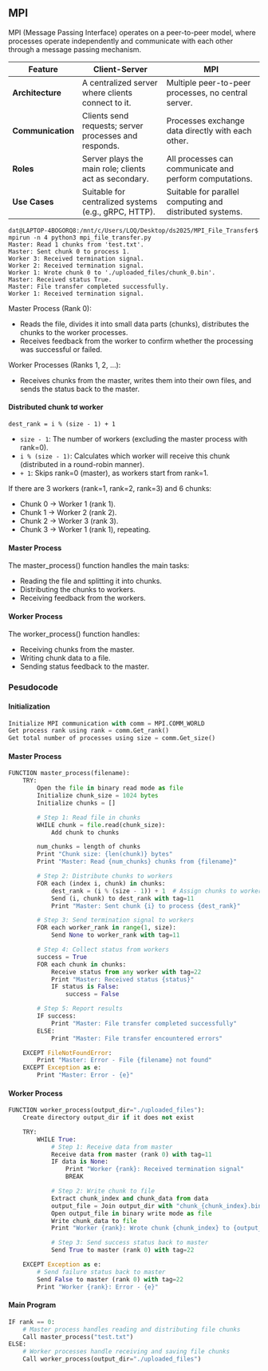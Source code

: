 ## MPI
MPI (Message Passing Interface) operates on a peer-to-peer model, where processes operate independently and communicate with each other through a message passing mechanism.

| **Feature**          | **Client-Server**                                    | **MPI**                                                |
|-----------------------|-----------------------------------------------------|-------------------------------------------------------|
| **Architecture**      | A centralized server where clients connect to it.  | Multiple peer-to-peer processes, no central server.   |
| **Communication**     | Clients send requests; server processes and responds. | Processes exchange data directly with each other.     |
| **Roles**             | Server plays the main role; clients act as secondary. | All processes can communicate and perform computations. |
| **Use Cases**         | Suitable for centralized systems (e.g., gRPC, HTTP). | Suitable for parallel computing and distributed systems. |


```
dat@LAPTOP-4BOGORQ8:/mnt/c/Users/LOQ/Desktop/ds2025/MPI_File_Transfer$ mpirun -n 4 python3 mpi_file_transfer.py
Master: Read 1 chunks from 'test.txt'.
Master: Sent chunk 0 to process 1.
Worker 3: Received termination signal.
Worker 2: Received termination signal.
Worker 1: Wrote chunk 0 to './uploaded_files/chunk_0.bin'.
Master: Received status True.
Master: File transfer completed successfully.
Worker 1: Received termination signal.
```

Master Process (Rank 0):  
- Reads the file, divides it into small data parts (chunks), distributes the chunks to the worker processes. 
- Receives feedback from the worker to confirm whether the processing was successful or failed.

Worker Processes (Ranks 1, 2, ...): 
- Receives chunks from the master, writes them into their own files, and sends the status back to the master.

#### Distributed chunk tơ worker
```
dest_rank = i % (size - 1) + 1
```
- `size - 1`: The number of workers (excluding the master process with rank=0). 
- `i % (size - 1)`: Calculates which worker will receive this chunk (distributed in a round-robin manner). 
- `+ 1`: Skips rank=0 (master), as workers start from rank=1.

If there are 3 workers (rank=1, rank=2, rank=3) and 6 chunks: 
- Chunk 0 → Worker 1 (rank 1). 
- Chunk 1 → Worker 2 (rank 2). 
- Chunk 2 → Worker 3 (rank 3). 
- Chunk 3 → Worker 1 (rank 1), repeating.

#### Master Process
The master_process() function handles the main tasks: 
- Reading the file and splitting it into chunks. 
- Distributing the chunks to workers. 
- Receiving feedback from the workers.

#### Worker Process
The worker_process() function handles: 
- Receiving chunks from the master. 
- Writing chunk data to a file. 
- Sending status feedback to the master.


### Pesudocode

#### Initialization
```py
Initialize MPI communication with comm = MPI.COMM_WORLD
Get process rank using rank = comm.Get_rank()
Get total number of processes using size = comm.Get_size()
```

#### Master Process

```py
FUNCTION master_process(filename):
    TRY:
        Open the file in binary read mode as file
        Initialize chunk_size = 1024 bytes
        Initialize chunks = []

        # Step 1: Read file in chunks
        WHILE chunk = file.read(chunk_size):
            Add chunk to chunks

        num_chunks = length of chunks
        Print "Chunk size: {len(chunk)} bytes"
        Print "Master: Read {num_chunks} chunks from {filename}"

        # Step 2: Distribute chunks to workers
        FOR each (index i, chunk) in chunks:
            dest_rank = (i % (size - 1)) + 1  # Assign chunks to workers in a round-robin manner
            Send (i, chunk) to dest_rank with tag=11
            Print "Master: Sent chunk {i} to process {dest_rank}"

        # Step 3: Send termination signal to workers
        FOR each worker_rank in range(1, size):
            Send None to worker_rank with tag=11

        # Step 4: Collect status from workers
        success = True
        FOR each chunk in chunks:
            Receive status from any worker with tag=22
            Print "Master: Received status {status}"
            IF status is False:
                success = False

        # Step 5: Report results
        IF success:
            Print "Master: File transfer completed successfully"
        ELSE:
            Print "Master: File transfer encountered errors"

    EXCEPT FileNotFoundError:
        Print "Master: Error - File {filename} not found"
    EXCEPT Exception as e:
        Print "Master: Error - {e}"
```

#### Worker Process

```py
FUNCTION worker_process(output_dir="./uploaded_files"):
    Create directory output_dir if it does not exist

    TRY:
        WHILE True:
            # Step 1: Receive data from master
            Receive data from master (rank 0) with tag=11
            IF data is None:
                Print "Worker {rank}: Received termination signal"
                BREAK

            # Step 2: Write chunk to file
            Extract chunk_index and chunk_data from data
            output_file = Join output_dir with "chunk_{chunk_index}.bin"
            Open output_file in binary write mode as file
            Write chunk_data to file
            Print "Worker {rank}: Wrote chunk {chunk_index} to {output_file}"

            # Step 3: Send success status back to master
            Send True to master (rank 0) with tag=22

    EXCEPT Exception as e:
        # Send failure status back to master
        Send False to master (rank 0) with tag=22
        Print "Worker {rank}: Error - {e}"
```

#### Main Program 

```py
IF rank == 0:
    # Master process handles reading and distributing file chunks
    Call master_process("test.txt")
ELSE:
    # Worker processes handle receiving and saving file chunks
    Call worker_process(output_dir="./uploaded_files")
```